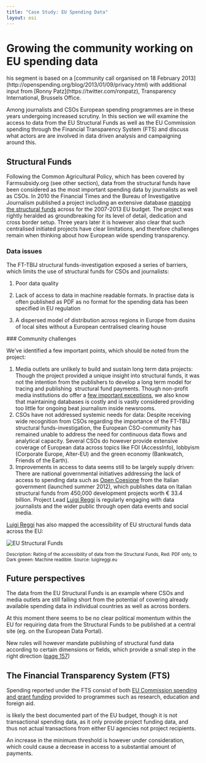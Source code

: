 ```yaml
---
title: "Case Study: EU Spending Data"
layout: osi
---
```


# Growing the community working on EU spending data

<div classT="well">his segment is based on a [community call organised on 18 February
2013](http://openspending.org/blog/2013/01/09/privacy.html) with
additional input from [Ronny Patz](https://twitter.com/ronpatz),
Transparency International, Brussels Office.</div>

Among journalists and CSOs European spending programmes are in these
years undergoing increased scrutiny. In this section we will examine the
access to data from the EU Structural Funds as well as the EU Commission
spending through the Financial Transparency System (FTS) and discuss
what actors are are involved in data driven analysis and campaigning
around this.

## Structural Funds

Following the Common Agricultural Policy, which has been covered by
Farmsubsidy.org (see other section), data from the structural funds have
been considered as the most important spending data by journalists as
well as CSOs. In 2010 the Financial Times and the Bureau of
Investigative Journalism published a project including an extensive
database [mapping the structural
funds](http://datajournalismhandbook.org/1.0/en/case_studies_1.html) across
for the 2007-2013 EU budget. The project was rightly heralded as
groundbreaking for its level of detail, dedication and cross border
setup. Three years later it is however also clear that such centralised
initiated projects have clear limitations, and therefore challenges
remain when thinking about how European wide spending transparency.

### Data issues

The FT-TBIJ structural funds-investigation exposed a series of barriers,
which limits the use of structural funds for CSOs and journalists:

1.  Poor data quality

1.  Lack of access to data in machine readable formats. In practise data
    is often published as PDF as no format for the spending data has
    been specified in EU regulation

2.  A dispersed model of distribution across regions in Europe from
    dusins of local sites without a European centralised clearing house

### Community challenges

We’ve identified a few important points, which should be noted from the
project:

1.  Media outlets are unlikely to build and sustain long term data
    projects: Though the project provided a unique insight into
    structural funds, it was not the intention from the publishers to
    develop a long term model for tracing and publishing  structural
    fund payments. Though non-profit media institutions do offer a [few
    important exceptions](http://projects.propublica.org/docdollars/),
    we also know that maintaining databases is costly and is vastly
    considered providing too little for ongoing beat journalism inside
    newsrooms.
2.  CSOs have not addressed systemic needs for data: Despite receiving
    wide recognition from CSOs regarding the importance of the FT-TBIJ
    structural funds-investigation, the European CSO-community has
    remained unable to address the need for continuous data flows and
    analytical capacity. Several CSOs do however provide extensive
    coverage of European data across topics like FOI (AccessInfo),
    lobbyism (Corporate Europe, Alter-EU) and the green economy
    (Bankwatch, Friends of the Earth).
3.  Improvements in access to data seems still to be largely supply
    driven: There are national governmental initiatives addressing the
    lack of access to spending data such as [Open
    Coesione](http://www.opencoesione.gov.it/) from the Italian
    government (launched summer 2012), which publishes data on Italian
    structural funds from 450,000 development projects worth € 33.4
    billion. Project Lead [Luigi Reggi](http://luigireggi.eu) is
    regularly engaging with data journalists and the wider public
    through open data events and social media.

[Luigi Reggi](http://luigireggi.eu) has also mapped the accessibility of
EU structural funds data across the EU:

![EU Structural Funds](hhttp://farm6.staticflickr.com/5444/8895739707_955cb8bcac_z.jpg)

<small>Description: Rating of the accessibility of data
from the Structural Funds, Red: PDF only, to Dark greeen: Machine
readible. Source: luigireggi.eu</small>

## Future perspectives

The data from the EU Structural Funds is an example where CSOs and media
outlets are still falling short from the potential of covering already
available spending data in individual countries as well as across
borders.

At this moment there seems to be no clear political momentum within the
EU for requiring data from the Structural Funds to be published at a
central site (eg. on the European Data Portal).

New rules will however mandate publishing of structural fund data
according to certain dimensions or fields, which provide a small step in
the right direction ([page
157](http://eur-lex.europa.eu/LexUriServ/LexUriServ.do?uri=COM:2012:0496:FIN:EN:PDF))

## The Financial Transparency System (FTS)

Spending reported under the FTS consist of both [EU Commission spending
and grant funding](http://openspending.org/resources/eu/) provided to
programmes such as research, education and foreign aid.

is likely the best documented part of the EU budget, though it is not
transactional spending data, as it only provide project funding data,
and thus not actual transactions from either EU agencies not project
recipients.

An increase in the minimum threshold is however under consideration,
which could cause a decrease in access to a substantial amount of
payments.
